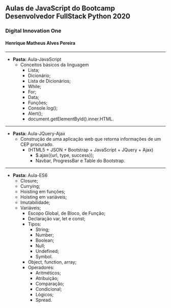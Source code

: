 ## Aulas de JavaScript do Bootcamp Desenvolvedor FullStack Python 2020
### Digital Innovation One
#### Henrique Matheus Alves Pereira
---------------------------------------------------------------------

- **Pasta:** Aula-JavaScript
    - Conceitos básicos da linguagem
        - Lista;
        - Dicionário;
        - Lista de Dicionários;
        - While;
        - For;
        - Data;
        - Funções;
        - Console.log();
        - Alert();
        - document.getElementById().inner.HTML.       
---------------------------------------------------------------------
- **Pasta:** Aula-JQuery-Ajax
    - Construção de uma aplicação web que retorna informações de um CEP procurado.
        - (HTML5 + JSON + Bootstrap + JavaScript + JQuery + Ajax)
            - $.ajax({url, type, success});
            - Navbar, ProgressBar e Table do Bootstrap.
---------------------------------------------------------------------
- **Pasta:** Aula-ES6
    - Closure;
    - Currying;
    - Hoisting em funções;
    - Hoisting em variáveis;
    - Imutabilidade;
    - Variáveis;
        - Escopo Global, de Bloco, de Função;
        - Declaração var, let e const;
        - Tipos:
            - String;
            - Number;
            - Boolean;
            - Null;
            - Undefined;
            - Symbol.
        - Object, function, array;
        - Operadores:
            - Aritméticos;
            - Atribuição;
            - Comparação;
            - Condicional;
            - Lógicos;
            - Spread.